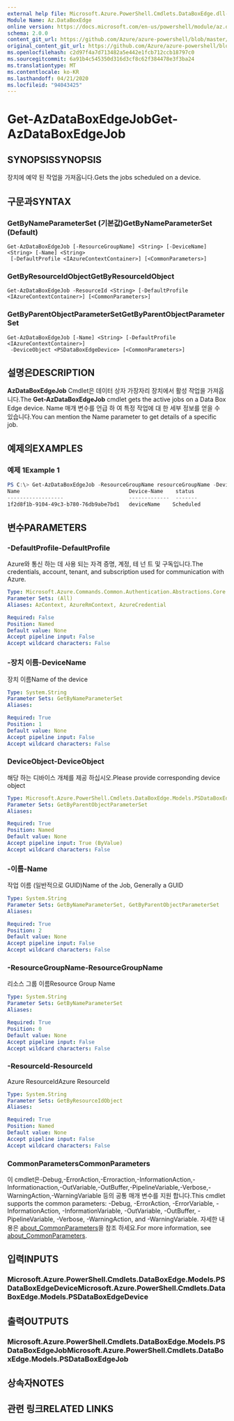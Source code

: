 ```yaml
---
external help file: Microsoft.Azure.PowerShell.Cmdlets.DataBoxEdge.dll-Help.xml
Module Name: Az.DataBoxEdge
online version: https://docs.microsoft.com/en-us/powershell/module/az.databoxedge/get-azdataboxedgejob
schema: 2.0.0
content_git_url: https://github.com/Azure/azure-powershell/blob/master/src/DataBoxEdge/DataBoxEdge/help/Get-AzDataBoxEdgeJob.md
original_content_git_url: https://github.com/Azure/azure-powershell/blob/master/src/DataBoxEdge/DataBoxEdge/help/Get-AzDataBoxEdgeJob.md
ms.openlocfilehash: c2d97f4a7d713482a5e442e1fcb712ccb18797c0
ms.sourcegitcommit: 6a91b4c545350d316d3cf8c62f384478e3f3ba24
ms.translationtype: MT
ms.contentlocale: ko-KR
ms.lasthandoff: 04/21/2020
ms.locfileid: "94043425"
---
```

# <span data-ttu-id="3a6ba-101">Get-AzDataBoxEdgeJob</span><span class="sxs-lookup"><span data-stu-id="3a6ba-101">Get-AzDataBoxEdgeJob</span></span>

## <span data-ttu-id="3a6ba-102">SYNOPSIS</span><span class="sxs-lookup"><span data-stu-id="3a6ba-102">SYNOPSIS</span></span>
<span data-ttu-id="3a6ba-103">장치에 예약 된 작업을 가져옵니다.</span><span class="sxs-lookup"><span data-stu-id="3a6ba-103">Gets the jobs scheduled on a device.</span></span>

## <span data-ttu-id="3a6ba-104">구문과</span><span class="sxs-lookup"><span data-stu-id="3a6ba-104">SYNTAX</span></span>

### <span data-ttu-id="3a6ba-105">GetByNameParameterSet (기본값)</span><span class="sxs-lookup"><span data-stu-id="3a6ba-105">GetByNameParameterSet (Default)</span></span>
```
Get-AzDataBoxEdgeJob [-ResourceGroupName] <String> [-DeviceName] <String> [-Name] <String>
 [-DefaultProfile <IAzureContextContainer>] [<CommonParameters>]
```

### <span data-ttu-id="3a6ba-106">GetByResourceIdObject</span><span class="sxs-lookup"><span data-stu-id="3a6ba-106">GetByResourceIdObject</span></span>
```
Get-AzDataBoxEdgeJob -ResourceId <String> [-DefaultProfile <IAzureContextContainer>] [<CommonParameters>]
```

### <span data-ttu-id="3a6ba-107">GetByParentObjectParameterSet</span><span class="sxs-lookup"><span data-stu-id="3a6ba-107">GetByParentObjectParameterSet</span></span>
```
Get-AzDataBoxEdgeJob [-Name] <String> [-DefaultProfile <IAzureContextContainer>]
 -DeviceObject <PSDataBoxEdgeDevice> [<CommonParameters>]
```

## <span data-ttu-id="3a6ba-108">설명은</span><span class="sxs-lookup"><span data-stu-id="3a6ba-108">DESCRIPTION</span></span>
<span data-ttu-id="3a6ba-109">**AzDataBoxEdgeJob** Cmdlet은 데이터 상자 가장자리 장치에서 활성 작업을 가져옵니다.</span><span class="sxs-lookup"><span data-stu-id="3a6ba-109">The **Get-AzDataBoxEdgeJob** cmdlet gets the active jobs on a Data Box Edge device.</span></span> <span data-ttu-id="3a6ba-110">Name 매개 변수를 언급 하 여 특정 작업에 대 한 세부 정보를 얻을 수 있습니다.</span><span class="sxs-lookup"><span data-stu-id="3a6ba-110">You can mention the Name parameter to get details of a specific job.</span></span>

## <span data-ttu-id="3a6ba-111">예제의</span><span class="sxs-lookup"><span data-stu-id="3a6ba-111">EXAMPLES</span></span>

### <span data-ttu-id="3a6ba-112">예제 1</span><span class="sxs-lookup"><span data-stu-id="3a6ba-112">Example 1</span></span>
```powershell
PS C:\> Get-AzDataBoxEdgeJob -ResourceGroupName resourceGroupName -DeviceName deviceName -Name 1f2d8f1b-9104-49c3-b780-76db9abe7bd1
Name                                   Device-Name    status
------------------                     -------------  -------
1f2d8f1b-9104-49c3-b780-76db9abe7bd1   deviceName    Scheduled
```

## <span data-ttu-id="3a6ba-113">변수</span><span class="sxs-lookup"><span data-stu-id="3a6ba-113">PARAMETERS</span></span>

### <span data-ttu-id="3a6ba-114">-DefaultProfile</span><span class="sxs-lookup"><span data-stu-id="3a6ba-114">-DefaultProfile</span></span>
<span data-ttu-id="3a6ba-115">Azure와 통신 하는 데 사용 되는 자격 증명, 계정, 테 넌 트 및 구독입니다.</span><span class="sxs-lookup"><span data-stu-id="3a6ba-115">The credentials, account, tenant, and subscription used for communication with Azure.</span></span>

```yaml
Type: Microsoft.Azure.Commands.Common.Authentication.Abstractions.Core.IAzureContextContainer
Parameter Sets: (All)
Aliases: AzContext, AzureRmContext, AzureCredential

Required: False
Position: Named
Default value: None
Accept pipeline input: False
Accept wildcard characters: False
```

### <span data-ttu-id="3a6ba-116">-장치 이름</span><span class="sxs-lookup"><span data-stu-id="3a6ba-116">-DeviceName</span></span>
<span data-ttu-id="3a6ba-117">장치 이름</span><span class="sxs-lookup"><span data-stu-id="3a6ba-117">Name of the device</span></span>

```yaml
Type: System.String
Parameter Sets: GetByNameParameterSet
Aliases:

Required: True
Position: 1
Default value: None
Accept pipeline input: False
Accept wildcard characters: False
```

### <span data-ttu-id="3a6ba-118">DeviceObject</span><span class="sxs-lookup"><span data-stu-id="3a6ba-118">-DeviceObject</span></span>
<span data-ttu-id="3a6ba-119">해당 하는 디바이스 개체를 제공 하십시오.</span><span class="sxs-lookup"><span data-stu-id="3a6ba-119">Please provide corresponding device object</span></span>

```yaml
Type: Microsoft.Azure.PowerShell.Cmdlets.DataBoxEdge.Models.PSDataBoxEdgeDevice
Parameter Sets: GetByParentObjectParameterSet
Aliases:

Required: True
Position: Named
Default value: None
Accept pipeline input: True (ByValue)
Accept wildcard characters: False
```

### <span data-ttu-id="3a6ba-120">-이름</span><span class="sxs-lookup"><span data-stu-id="3a6ba-120">-Name</span></span>
<span data-ttu-id="3a6ba-121">작업 이름 (일반적으로 GUID)</span><span class="sxs-lookup"><span data-stu-id="3a6ba-121">Name of the Job, Generally a GUID</span></span>

```yaml
Type: System.String
Parameter Sets: GetByNameParameterSet, GetByParentObjectParameterSet
Aliases:

Required: True
Position: 2
Default value: None
Accept pipeline input: False
Accept wildcard characters: False
```

### <span data-ttu-id="3a6ba-122">-ResourceGroupName</span><span class="sxs-lookup"><span data-stu-id="3a6ba-122">-ResourceGroupName</span></span>
<span data-ttu-id="3a6ba-123">리소스 그룹 이름</span><span class="sxs-lookup"><span data-stu-id="3a6ba-123">Resource Group Name</span></span>

```yaml
Type: System.String
Parameter Sets: GetByNameParameterSet
Aliases:

Required: True
Position: 0
Default value: None
Accept pipeline input: False
Accept wildcard characters: False
```

### <span data-ttu-id="3a6ba-124">-ResourceId</span><span class="sxs-lookup"><span data-stu-id="3a6ba-124">-ResourceId</span></span>
<span data-ttu-id="3a6ba-125">Azure ResourceId</span><span class="sxs-lookup"><span data-stu-id="3a6ba-125">Azure ResourceId</span></span>

```yaml
Type: System.String
Parameter Sets: GetByResourceIdObject
Aliases:

Required: True
Position: Named
Default value: None
Accept pipeline input: False
Accept wildcard characters: False
```

### <span data-ttu-id="3a6ba-126">CommonParameters</span><span class="sxs-lookup"><span data-stu-id="3a6ba-126">CommonParameters</span></span>
<span data-ttu-id="3a6ba-127">이 cmdlet은-Debug,-ErrorAction,-Erroraction,-InformationAction,-Informationaction,-OutVariable,-OutBuffer,-PipelineVariable,-Verbose,-WarningAction,-WarningVariable 등의 공통 매개 변수를 지원 합니다.</span><span class="sxs-lookup"><span data-stu-id="3a6ba-127">This cmdlet supports the common parameters: -Debug, -ErrorAction, -ErrorVariable, -InformationAction, -InformationVariable, -OutVariable, -OutBuffer, -PipelineVariable, -Verbose, -WarningAction, and -WarningVariable.</span></span> <span data-ttu-id="3a6ba-128">자세한 내용은 [about_CommonParameters](http://go.microsoft.com/fwlink/?LinkID=113216)을 참조 하세요.</span><span class="sxs-lookup"><span data-stu-id="3a6ba-128">For more information, see [about_CommonParameters](http://go.microsoft.com/fwlink/?LinkID=113216).</span></span>

## <span data-ttu-id="3a6ba-129">입력</span><span class="sxs-lookup"><span data-stu-id="3a6ba-129">INPUTS</span></span>

### <span data-ttu-id="3a6ba-130">Microsoft.Azure.PowerShell.Cmdlets.DataBoxEdge.Models.PSDataBoxEdgeDevice</span><span class="sxs-lookup"><span data-stu-id="3a6ba-130">Microsoft.Azure.PowerShell.Cmdlets.DataBoxEdge.Models.PSDataBoxEdgeDevice</span></span>

## <span data-ttu-id="3a6ba-131">출력</span><span class="sxs-lookup"><span data-stu-id="3a6ba-131">OUTPUTS</span></span>

### <span data-ttu-id="3a6ba-132">Microsoft.Azure.PowerShell.Cmdlets.DataBoxEdge.Models.PSDataBoxEdgeJob</span><span class="sxs-lookup"><span data-stu-id="3a6ba-132">Microsoft.Azure.PowerShell.Cmdlets.DataBoxEdge.Models.PSDataBoxEdgeJob</span></span>

## <span data-ttu-id="3a6ba-133">상속자</span><span class="sxs-lookup"><span data-stu-id="3a6ba-133">NOTES</span></span>

## <span data-ttu-id="3a6ba-134">관련 링크</span><span class="sxs-lookup"><span data-stu-id="3a6ba-134">RELATED LINKS</span></span>

